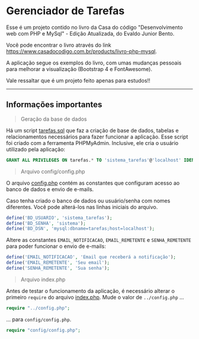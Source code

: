 # Gerenciador de Tarefas

Esse é um projeto contido no livro da Casa do código "Desenvolvimento web com PHP e MySql" - Edição Atualizada, do Evaldo Junior Bento.

Você pode encontrar o livro através do link https://www.casadocodigo.com.br/products/livro-php-mysql.

A aplicação segue os exemplos do livro, com umas mudanças pessoais para melhorar a visualização (Bootstrap 4 e FontAwesome).

Vale ressaltar que é um projeto feito apenas para estudos!!

----------------------------------------------------------------------

## Informações importantes

> Geração da base de dados

Há um script [tarefas.sql](script_sql/tarefas.sql) que faz a criação de base de dados, tabelas e relacionamentos necessários para fazer funcionar a aplicação. Esse script foi criado com a ferramenta PHPMyAdmin. Inclusive, ele cria o usuário utilizado pela aplicação:

```sql
GRANT ALL PRIVILEGES ON tarefas.* TO 'sistema_tarefas'@'localhost' IDENTIFIED BY 'sistema';
```

> Arquivo config/config.php

O arquivo [config.php](config/config.php) contém as constantes que configuram acesso ao banco de dados e envio de e-mails.

Caso tenha criado o banco de dados ou usuário/senha com nomes diferentes. Você pode alterá-los nas linhas iniciais do arquivo.

```php
define('BD_USUARIO', 'sistema_tarefas');
define('BD_SENHA', 'sistema');
define('BD_DSN', 'mysql:dbname=tarefas;host=localhost');
```

Altere as constantes `EMAIL_NOTIFICACAO`, `EMAIL_REMETENTE` e `SENHA_REMETENTE` para poder funcionar o envio de e-mails:

```php
define('EMAIL_NOTIFICACAO', 'Email que receberá a notificação');
define('EMAIL_REMETENTE', 'Seu email');
define('SENHA_REMETENTE', 'Sua senha');
```

> Arquivo index.php

Antes de testar o funcionamento da aplicação, é necessário alterar o primeiro `require` do arquivo [index.php](index.php). Mude o valor de `../config.php` ...

```php
require "../config.php";
```

... para `config/config.php`.

```php
require "config/config.php";
```